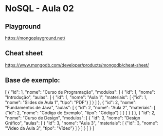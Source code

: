 # NoSQL - Aula 02

## Playground
https://mongoplayground.net/

## Cheat sheet
https://www.mongodb.com/developer/products/mongodb/cheat-sheet/


## Base de exemplo:

[
        {
            "id": 1,
            "nome": "Curso de Programação",
            "modulos": [
                {
                    "id": 1,
                    "nome": "Introdução",
                    "aulas": [
                        {
                            "id": 1,
                            "nome": "Aula 1",
                            "materiais": [
                                {"id": 1, "nome": "Slides de Aula 1", "tipo": "PDF"}
                            ]
                        }
                    ]
                },
                {
                    "id": 2,
                    "nome": "Fundamentos de Java",
                    "aulas": [
                        {
                            "id": 2,
                            "nome": "Aula 2",
                            "materiais": [
                                {"id": 2, "nome": "Código de Exemplo", "tipo": "Código"}
                            ]
                        }
                    ]
                }
            ]
        },
        {
            "id": 2,
            "nome": "Curso de Design",
            "modulos": [
                {
                    "id": 3,
                    "nome": "Design Gráfico",
                    "aulas": [
                        {
                            "id": 3,
                            "nome": "Aula 3",
                            "materiais": [
                                {"id": 3, "nome": "Vídeo da Aula 3", "tipo": "Vídeo"}
                            ]
                        }
                    ]
                }
            ]
        }
    ]
